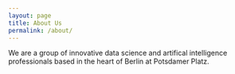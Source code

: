 ```yaml
---
layout: page
title: About Us
permalink: /about/
---
```


We are a group of innovative data science and artifical intelligence professionals
based in the heart of Berlin at Potsdamer Platz.
